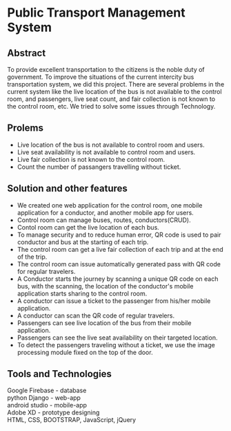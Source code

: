 # Public Transport Management System
## Abstract 
To provide excellent transportation to the citizens is the noble duty of government. To improve the situations of the current intercity bus transportation system, we did this project. There are several problems in the current system like the live location of the bus is not available to the control room, and passengers, live seat count, and fair collection is not known to the control room, etc. We tried to solve some issues through Technology.
## Prolems
- Live location of the bus is not available to control room and users.
- Live seat availability is not available to control room and users.
- Live fair collection is not known to the control room.
- Count the number of passangers travelling without ticket.
## Solution and other features 
- We created one web application for the control room, one mobile application for a conductor, and another mobile app for users.
- Control room can manage buses, routes, conductors(CRUD).
- Contol room can get the live location of each bus.
- To manage security and to reduce human error, QR code is used to pair conductor and bus at the starting of each trip.
- The control room can get a live fair collection of each trip and at the end of the trip.
- The control room can issue automatically generated pass with QR code for regular travelers.
- A Conductor starts the journey by scanning a unique QR code on each bus, with the scanning, the location of the conductor's mobile application starts sharing to the control room.
- A conductor can issue a ticket to the passenger from his/her mobile application.
- A conductor can scan the QR code of regular travelers.
- Passengers can see live location of the bus from their mobile application.
- Passengers can see the live seat availability on their targeted location.
- To detect the passengers traveling without a ticket, we use the image processing module fixed on the top of the door.
## Tools and Technologies
Google Firebase - database<br>
python Django - web-app<br>
android studio - mobile-app<br>
Adobe XD - prototype designing <br>
HTML, CSS, BOOTSTRAP, JavaScript, jQuery
